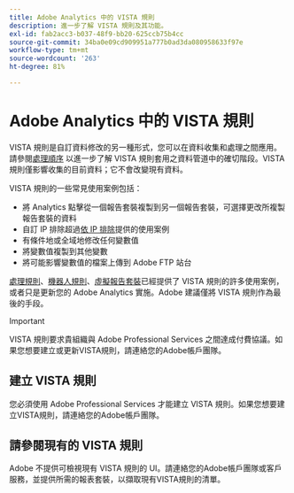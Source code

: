 ```yaml
---
title: Adobe Analytics 中的 VISTA 規則
description: 進一步了解 VISTA 規則及其功能。
exl-id: fab2acc3-b037-48f9-bb20-625ccb75b4cc
source-git-commit: 34ba0e09cd909951a777b0ad3da080958633f97e
workflow-type: tm+mt
source-wordcount: '263'
ht-degree: 81%

---
```


# Adobe Analytics 中的 VISTA 規則

VISTA 規則是自訂資料修改的另一種形式，您可以在資料收集和處理之間應用。請參閱[處理順序](processing-order.md) 以進一步了解 VISTA 規則套用之資料管道中的確切階段。VISTA 規則僅影響收集的目前資料；它不會改變現有資料。

VISTA 規則的一些常見使用案例包括：

* 將 Analytics 點擊從一個報告套裝複製到另一個報告套裝，可選擇更改所複製報告套裝的資料
* 自訂 IP 排除超過[依 IP 排除](/help/admin/admin/exclude-ip.md)提供的使用案例
* 有條件地或全域地修改任何變數值
* 將變數值複製到其他變數
* 將可能影響變數值的檔案上傳到 Adobe FTP 站台

[處理規則](/help/admin/admin/c-manage-report-suites/c-edit-report-suites/general/c-processing-rules/processing-rules.md)、[機器人規則](/help/admin/admin/c-manage-report-suites/c-edit-report-suites/general/bot-removal/bot-rules.md)、[虛擬報告套裝](/help/components/vrs/vrs-about.md)已經提供了 VISTA 規則的許多使用案例，或者只是更新您的 Adobe Analytics 實施。Adobe 建議僅將 VISTA 規則作為最後的手段。

>[!IMPORTANT]
>
>VISTA 規則要求貴組織與 Adobe Professional Services 之間達成付費協議。如果您想要建立或更新VISTA規則，請連絡您的Adobe帳戶團隊。

## 建立 VISTA 規則

您必須使用 Adobe Professional Services 才能建立 VISTA 規則。如果您想要建立VISTA規則，請連絡您的Adobe帳戶團隊。

## 請參閱現有的 VISTA 規則

Adobe 不提供可檢視現有 VISTA 規則的 UI。請連絡您的Adobe帳戶團隊或客戶服務，並提供所需的報表套裝，以擷取現有VISTA規則的清單。
